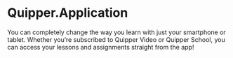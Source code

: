 # Quipper.Application
You can completely change the way you learn with just your smartphone or tablet. Whether you’re subscribed to Quipper Video or Quipper School, you can access your lessons and assignments straight from the app!

